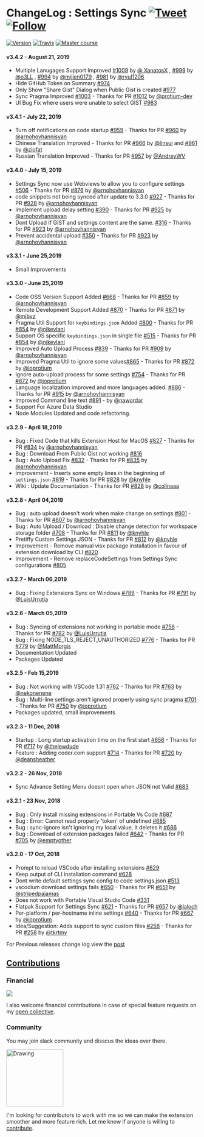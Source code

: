 # ChangeLog : Settings Sync [![Tweet](https://img.shields.io/twitter/url/http/shields.io.svg?style=social)](https://twitter.com/intent/tweet?text=Synchronize%20your%20%40VisualStudio%20%40code%20Settings%20Across%20Multiple%20Machines%20using%20%40github%20GIST%20by%20%40itsShanKhan&url=https://github.com/shanalikhan/code-settings-sync&via=code&hashtags=code,vscode,SettingsSync,developers) [![Follow](https://img.shields.io/twitter/follow/itsShanKhan.svg?style=social&label=Follow)](https://twitter.com/intent/follow?screen_name=itsShanKhan)

[![Version](https://vsmarketplacebadge.apphb.com/version/Shan.code-settings-sync.svg)](https://marketplace.visualstudio.com/items?itemName=Shan.code-settings-sync) [![Travis](https://img.shields.io/travis/rust-lang/rust.svg)](https://marketplace.visualstudio.com/items?itemName=Shan.code-settings-sync) [![Master course](https://img.shields.io/badge/Supported%20by-VSCode%20Power%20User%20Course%20%E2%86%92-gray.svg?colorA=444444&colorB=4F44D6)](https://t.co/8BEMyhpKU5?amp=1)

#### v3.4.2 - August 21, 2019

* Multiple Lanugages Support Improved [#1009](https://github.com/shanalikhan/code-settings-sync/pull/1009) by [@ XanatosX](https://github.com/XanatosX ) , [#999](https://github.com/shanalikhan/code-settings-sync/pull/999) by [@o3LL](https://github.com/o3LL) , [#994](https://github.com/shanalikhan/code-settings-sync/pull/994) by [@mijien0179](https://github.com/mijien0179) , [#981](https://github.com/shanalikhan/code-settings-sync/pull/981) by [@ryul1206](https://github.com/ryul1206)
* Hide GitHub Token on Summary [#974](https://github.com/shanalikhan/code-settings-sync/issues/974) 
* Only Show "Share Gist" Dialog when Public Gist is created [#977](https://github.com/shanalikhan/code-settings-sync/issues/977) 
* Sync Pragma Improved [#1003](https://github.com/shanalikhan/code-settings-sync/issues/1003) - Thanks for PR [#1012](https://github.com/shanalikhan/code-settings-sync/pull/1012) by [@protium-dev](https://github.com/protium-dev)
* UI Bug Fix where users were unable to select GIST [#983](https://github.com/shanalikhan/code-settings-sync/issues/983)

#### v3.4.1 - July 22, 2019

* Turn off notifications on code startup [#959](https://github.com/shanalikhan/code-settings-sync/issues/959) - Thanks for PR [#960](https://github.com/shanalikhan/code-settings-sync/pull/960) by [@arnohovhannisyan](https://github.com/arnohovhannisyan)
* Chinese Translation Improved  - Thanks for PR [#966](https://github.com/shanalikhan/code-settings-sync/pull/966) by [@linsui](https://github.com/linsui) and [#961](https://github.com/shanalikhan/code-settings-sync/pull/961) by [@ziofat](https://github.com/ziofat)
* Russian Translation Improved - Thanks for PR [#957](https://github.com/shanalikhan/code-settings-sync/pull/957) by [@AndreyWV](https://github.com/AndreyWV)

#### v3.4.0 - July 15, 2019

* Settings Sync now use Webviews to allow you to configure settings [#506](https://github.com/shanalikhan/code-settings-sync/issues/506) - Thanks for PR [#876](https://github.com/shanalikhan/code-settings-sync/pull/876) by [@arnohovhannisyan](https://github.com/arnohovhannisyan)
* code snippets not being synced after update to 3.3.0 [#927](https://github.com/shanalikhan/code-settings-sync/issues/927) - Thanks for PR [#928](https://github.com/shanalikhan/code-settings-sync/pull/928) by [@arnohovhannisyan](https://github.com/arnohovhannisyan)
* Implement upload delay setting [#390](https://github.com/shanalikhan/code-settings-sync/issues/390) - Thanks for PR [#925](https://github.com/shanalikhan/code-settings-sync/pull/925) by [@arnohovhannisyan](https://github.com/arnohovhannisyan)
* Dont Upload If GIST and settings content are the same. [#316](https://github.com/shanalikhan/code-settings-sync/issues/316) - Thanks for PR [#923](https://github.com/shanalikhan/code-settings-sync/pull/923) by [@arnohovhannisyan](https://github.com/arnohovhannisyan)
* Prevent accidental upload [#350](https://github.com/shanalikhan/code-settings-sync/issues/350) - Thanks for PR [#923](https://github.com/shanalikhan/code-settings-sync/pull/923) by [@arnohovhannisyan](https://github.com/arnohovhannisyan)

#### v3.3.1 - June 25,2019
* Small Improvements

#### v3.3.0 - June 25,2019

* Code OSS Version Support Added [#668](https://github.com/shanalikhan/code-settings-sync/issues/668) - Thanks for PR [#859](https://github.com/shanalikhan/code-settings-sync/pull/859) by [@arnohovhannisyan](https://github.com/arnohovhannisyan)
* Remote Development Support Added [#870](https://github.com/shanalikhan/code-settings-sync/issues/870) - Thanks for PR [#871](https://github.com/shanalikhan/code-settings-sync/pull/871) by [@mjbvz](https://github.com/mjbvz)
* Pragma Util Support for `keybindings.json` Added [#800](https://github.com/shanalikhan/code-settings-sync/issues/800) - Thanks for PR [#854](https://github.com/shanalikhan/code-settings-sync/pull/854) by [@njkevlani](https://github.com/njkevlani)
* Support OS specific `keybindings.json` in single file [#515](https://github.com/shanalikhan/code-settings-sync/issues/515) - Thanks for PR [#854](https://github.com/shanalikhan/code-settings-sync/pull/854) by [@njkevlani](https://github.com/njkevlani)
* Improved Auto Upload Process [#839](https://github.com/shanalikhan/code-settings-sync/issues/839) - Thanks for PR [#909](https://github.com/shanalikhan/code-settings-sync/pull/909) by [@arnohovhannisyan](https://github.com/arnohovhannisyan)
* Improved Pragma Util to ignore some values[#865](https://github.com/shanalikhan/code-settings-sync/issues/865) - Thanks for PR [#872](https://github.com/shanalikhan/code-settings-sync/pull/872) by [@ioprotium](https://github.com/ioprotium)
* Ignore auto-upload process for some settings [#754](https://github.com/shanalikhan/code-settings-sync/issues/754) - Thanks for PR [#872](https://github.com/shanalikhan/code-settings-sync/pull/872) by [@ioprotium](https://github.com/ioprotium)
* Language localization improved and more languages added. [#886](https://github.com/shanalikhan/code-settings-sync/issues/886) - Thanks for PR [#915](https://github.com/shanalikhan/code-settings-sync/pull/915) by [@arnohovhannisyan](https://github.com/arnohovhannisyan)
* Improved Command line text [#891](https://github.com/shanalikhan/code-settings-sync/issues/891 ) - by [@nawordar](https://github.com/nawordar)
* Support For Azure Data Studio
* Node Modules Updated and code refactoring.

#### v3.2.9 - April 18,2019

* Bug : Fixed Code that kills Extension Host for MacOS [#827](https://github.com/shanalikhan/code-settings-sync/issues/827) - Thanks for PR [#834](https://github.com/shanalikhan/code-settings-sync/pull/834) by [@arnohovhannisyan](https://github.com/arnohovhannisyan)
* Bug : Download From Public Gist not working [#816](https://github.com/shanalikhan/code-settings-sync/issues/816)
* Bug : Auto Upload Fix [#832](https://github.com/shanalikhan/code-settings-sync/issues/832) - Thanks for PR [#835](https://github.com/shanalikhan/code-settings-sync/pull/835) by [@arnohovhannisyan](https://github.com/arnohovhannisyan)
* Improvement - Inserts some empty lines in the beginning of `settings.json` [#819](https://github.com/shanalikhan/code-settings-sync/issues/819) - Thanks for PR [#828](https://github.com/shanalikhan/code-settings-sync/pull/828) by [@knyhle](https://github.com/knyhle)
* Wiki : Update Documentation - Thanks for PR [#828](https://github.com/shanalikhan/code-settings-sync/pull/845) by [@colinaaa](https://github.com/colinaaa)

#### v3.2.8 - April 04,2019

* Bug : auto upload doesn't work when make change on settings [#801](https://github.com/shanalikhan/code-settings-sync/issues/801) -  Thanks for PR [#807](https://github.com/shanalikhan/code-settings-sync/pull/807) by [@arnohovhannisyan](https://github.com/arnohovhannisyan)
* Bug : Auto Upload / Download : Disable change detection for workspace storage folder [#708](https://github.com/shanalikhan/code-settings-sync/issues/708) -  Thanks for PR [#811](https://github.com/shanalikhan/code-settings-sync/pull/811) by [@knyhle](https://github.com/knyhle)
* Pretiffy Custom Settings JSON -  Thanks for PR [#812](https://github.com/shanalikhan/code-settings-sync/pull/812) by [@knyhle](https://github.com/knyhle)
* Improvement - Remove manual visx package installation in favour of extension download by CLI [#820](https://github.com/shanalikhan/code-settings-sync/issues/820)
* Improvement - Remove replaceCodeSettings from Settings Sync configurations [#805](https://github.com/shanalikhan/code-settings-sync/issues/805)

#### v3.2.7 - March 06,2019

* Bug : Fixing Extensions Sync on Windows [#789](https://github.com/shanalikhan/code-settings-sync/issues/789) -  Thanks for PR [#791](https://github.com/shanalikhan/code-settings-sync/pull/791) by [@LuisUrrutia](https://github.com/LuisUrrutia)

#### v3.2.6 - March 05,2019

* Bug : Syncing of extensions not working in portable mode [#756](https://github.com/shanalikhan/code-settings-sync/issues/756) -  Thanks for PR [#782](https://github.com/shanalikhan/code-settings-sync/pull/782) by [@LuisUrrutia](https://github.com/LuisUrrutia)
* Bug : Fixing NODE_TLS_REJECT_UNAUTHORIZED [#776](https://github.com/shanalikhan/code-settings-sync/issues/776) -  Thanks for PR [#779](https://github.com/shanalikhan/code-settings-sync/pull/779) by [@MattMorgis](https://github.com/MattMorgis)
* Documentation Updated
* Packages Updated

#### v3.2.5 - Feb 15,2019

* Bug : Not working with VSCode 1.31 [#762](https://github.com/shanalikhan/code-settings-sync/issues/762) -  Thanks for PR [#763](https://github.com/shanalikhan/code-settings-sync/pull/763) by [@nekonenene](https://github.com/nekonenene)
* Bug : Multi-line settings aren't ignored properly using sync pragma [#701](https://github.com/shanalikhan/code-settings-sync/issues/701) -  Thanks for PR [#750](https://github.com/shanalikhan/code-settings-sync/pull/750) by [@ioprotium](https://github.com/ioprotium)
* Packages updated, small improvements

#### v3.2.3 - 11 Dec, 2018

* Startup : Long startup activation time on the first start [#656](https://github.com/shanalikhan/code-settings-sync/issues/656) -  Thanks for PR [#717](https://github.com/shanalikhan/code-settings-sync/pull/717) by [@thejewdude](https://github.com/thejewdude)
* Feature : Adding coder.com support [#714](https://github.com/shanalikhan/code-settings-sync/issues/714) - Thanks for PR [#720](https://github.com/shanalikhan/code-settings-sync/pull/720) by [@deansheather](https://github.com/deansheather)

#### v3.2.2 - 26 Nov, 2018

* Sync Advance Setting Menu doesnt open when JSON not Valid [#683](https://github.com/shanalikhan/code-settings-sync/issues/683)

#### v3.2.1 - 23 Nov, 2018

* Bug : Only install missing extensions in Portable Vs Code [#687](https://github.com/shanalikhan/code-settings-sync/issues/687)
* Bug : Error: Cannot read property 'token' of undefined [#685](https://github.com/shanalikhan/code-settings-sync/issues/685)
* Bug : sync-ignore isn't ignoring my local value, it deletes it [#686](https://github.com/shanalikhan/code-settings-sync/issues/686)
* Bug : Download of extension packages failed [#642](https://github.com/shanalikhan/code-settings-sync/issues/642) - Thanks for PR [#705](https://github.com/shanalikhan/code-settings-sync/pull/705) by [@emptyother](https://github.com/emptyother)


#### v3.2.0 - 17 Oct, 2018

* Prompt to reload VSCode after installing extensions [#629](https://github.com/shanalikhan/code-settings-sync/issues/629)
* Keep output of CLI installation command [#628](https://github.com/shanalikhan/code-settings-sync/issues/628)
* Dont write default settings sync config to code settings.json [#513](https://github.com/shanalikhan/code-settings-sync/issues/513)
* vscodium download settings fails [#650](https://github.com/shanalikhan/code-settings-sync/issues/650) - Thanks for PR [#651](https://github.com/shanalikhan/code-settings-sync/pull/651) by [@stripedpajamas](https://github.com/stripedpajamas)
* Does not work with Portable Visual Studio Code [#331](https://github.com/shanalikhan/code-settings-sync/issues/331)
* Flatpak Support for Settings Sync [#621](https://github.com/shanalikhan/code-settings-sync/issues/621) - Thanks for PR [#657](https://github.com/shanalikhan/code-settings-sync/pull/657) by [@laloch](https://github.com/laloch)
* Per-platform / per-hostname inline settings [#640](https://github.com/shanalikhan/code-settings-sync/issues/640) - Thanks for PR [#667](https://github.com/shanalikhan/code-settings-sync/pull/667) by [@ioprotium](https://github.com/ioprotium)
* Idea/Suggestion: Adds support to sync custom files [#258](https://github.com/shanalikhan/code-settings-sync/issues/258) - Thanks for PR [#258](https://github.com/shanalikhan/code-settings-sync/pull/258) by [@tkrtmy](https://github.com/tkrtmy)


For Previous releases change log view the [post](http://shanalikhan.github.io/2016/05/14/Visual-studio-code-sync-settings-release-notes.html)


## [Contributions](https://github.com/shanalikhan/code-settings-sync/blob/master/CONTRIBUTING.md)

### Financial

[<img src="https://www.paypalobjects.com/en_US/i/btn/btn_donateCC_LG.gif">](https://www.paypal.com/cgi-bin/webscr?cmd=_donations&business=4W3EWHHBSYMM8&lc=IE&item_name=Code%20Settings%20Sync&item_number=visual%20studio%20code%20settings%20sync&currency_code=USD&bn=PP%2dDonationsBF%3abtn_donate_SM%2egif%3aNonHosted)

I also welcome financial contributions in case of special feature requests on my [open collective](https://opencollective.com/code-settings-sync).

### Community

You may join slack community and disscus the ideas over there.

<a href="https://join.slack.com/t/codesettingssync/shared_invite/enQtMzE3MjY5NTczNDMwLTYwMTIwNGExOGE2MTJkZWU0OTU5MmI3ZTc4N2JkZjhjMzY1OTk5OGExZjkwMDMzMDU4ZTBlYjk5MGQwZmMyNzk">
<img src="https://i.imgur.com/1QWdtcX.png" alt="Drawing" style="width: 150px;"/>
</a>

I'm looking for contributors to work with me so we can make the extension smoother and more feature rich.
Let me know if anyone is willing to [contribute](https://github.com/shanalikhan/code-settings-sync/blob/master/CONTRIBUTING.md).

